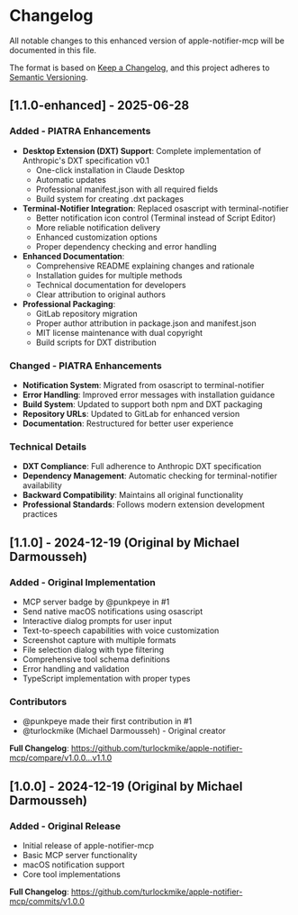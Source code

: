 # Changelog

All notable changes to this enhanced version of apple-notifier-mcp will be documented in this file.

The format is based on [Keep a Changelog](https://keepachangelog.com/en/1.0.0/),
and this project adheres to [Semantic Versioning](https://semver.org/spec/v2.0.0.html).

## [1.1.0-enhanced] - 2025-06-28

### Added - PIATRA Enhancements
- **Desktop Extension (DXT) Support**: Complete implementation of Anthropic's DXT specification v0.1
  - One-click installation in Claude Desktop
  - Automatic updates
  - Professional manifest.json with all required fields
  - Build system for creating .dxt packages
- **Terminal-Notifier Integration**: Replaced osascript with terminal-notifier
  - Better notification icon control (Terminal instead of Script Editor)
  - More reliable notification delivery
  - Enhanced customization options
  - Proper dependency checking and error handling
- **Enhanced Documentation**: 
  - Comprehensive README explaining changes and rationale
  - Installation guides for multiple methods
  - Technical documentation for developers
  - Clear attribution to original authors
- **Professional Packaging**:
  - GitLab repository migration
  - Proper author attribution in package.json and manifest.json
  - MIT license maintenance with dual copyright
  - Build scripts for DXT distribution

### Changed - PIATRA Enhancements
- **Notification System**: Migrated from osascript to terminal-notifier
- **Error Handling**: Improved error messages with installation guidance
- **Build System**: Updated to support both npm and DXT packaging
- **Repository URLs**: Updated to GitLab for enhanced version
- **Documentation**: Restructured for better user experience

### Technical Details
- **DXT Compliance**: Full adherence to Anthropic DXT specification
- **Dependency Management**: Automatic checking for terminal-notifier availability
- **Backward Compatibility**: Maintains all original functionality
- **Professional Standards**: Follows modern extension development practices

## [1.1.0] - 2024-12-19 (Original by Michael Darmousseh)

### Added - Original Implementation
- MCP server badge by @punkpeye in #1
- Send native macOS notifications using osascript
- Interactive dialog prompts for user input
- Text-to-speech capabilities with voice customization
- Screenshot capture with multiple formats
- File selection dialog with type filtering
- Comprehensive tool schema definitions
- Error handling and validation
- TypeScript implementation with proper types

### Contributors
- @punkpeye made their first contribution in #1
- @turlockmike (Michael Darmousseh) - Original creator

**Full Changelog**: https://github.com/turlockmike/apple-notifier-mcp/compare/v1.0.0...v1.1.0

## [1.0.0] - 2024-12-19 (Original by Michael Darmousseh)

### Added - Original Release
- Initial release of apple-notifier-mcp
- Basic MCP server functionality
- macOS notification support
- Core tool implementations

**Full Changelog**: https://github.com/turlockmike/apple-notifier-mcp/commits/v1.0.0
